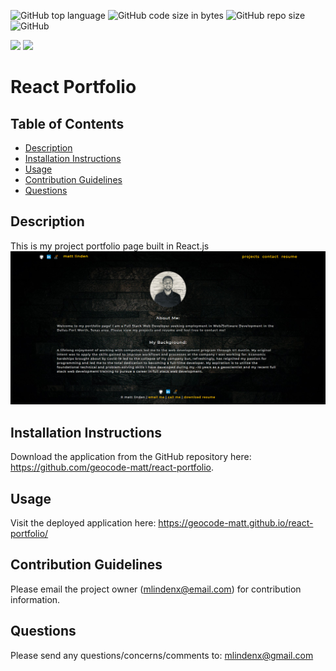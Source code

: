 ![GitHub top language](https://img.shields.io/github/languages/top/geocode-matt/react-portfolio)
![GitHub code size in bytes](https://img.shields.io/github/languages/code-size/geocode-matt/react-portfolio)
![GitHub repo size](https://img.shields.io/github/repo-size/geocode-matt/react-portfolio)
![GitHub](https://img.shields.io/github/license/geocode-matt/react-portfolio)

<p align="left">
    <img src="https://img.shields.io/badge/javascript-yellow" />
    <img src="https://img.shields.io/badge/react-orange" />
</p>

# React Portfolio

  ## Table of Contents
  * [Description](#description)
  * [Installation Instructions](#installation-instructions)
  * [Usage](#usage)
  * [Contribution Guidelines](#contribution-guidelines)
  * [Questions](#questions)
  
  ## Description
  This is my project portfolio page built in React.js
    <img src="./src/assets/images/screenshot.png">

  ## Installation Instructions
  Download the application from the GitHub repository here: https://github.com/geocode-matt/react-portfolio.

  ## Usage
  Visit the deployed application here:
        https://geocode-matt.github.io/react-portfolio/
        
  ## Contribution Guidelines
  Please email the project owner (mlindenx@email.com) for contribution information. 

  ## Questions
  Please send any questions/concerns/comments to: mlindenx@gmail.com

